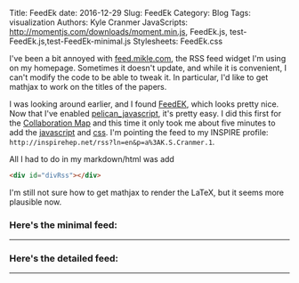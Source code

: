 Title: FeedEk
date: 2016-12-29
Slug: FeedEk
Category: Blog
Tags: visualization
Authors: Kyle Cranmer
JavaScripts:  http://momentjs.com/downloads/moment.min.js, FeedEk.js, test-FeedEk.js,test-FeedEk-minimal.js
Stylesheets: FeedEk.css


I've been a bit annoyed with [feed.mikle.com](https://feed.mikle.com/), the RSS feed widget I'm using on my homepage.
Sometimes it doesn't update, and while it is convenient, I can't modify the code to be able to tweak it. In particular, 
I'd like to get mathjax to work on the titles of the papers.

I was looking around earlier, and I found [FeedEK](http://jquery-plugins.net/FeedEK/FeedEK.html), which looks pretty nice.
Now that I've enabled [pelican_javascript](https://github.com/mortada/pelican_javascript), it's pretty easy. I did this first for the [Collaboration Map](/2016/12/collaboration-map/) and this time it only took me about five minutes to add the  [javascript](https://github.com/cranmer/TheoryAndPractice/tree/master/content/js) and [css](https://github.com/cranmer/TheoryAndPractice/tree/master/content/css). I'm pointing the feed to my INSPIRE profile: `http://inspirehep.net/rss?ln=en&p=a%3AK.S.Cranmer.1`. 

All I had to do in my markdown/html was add

```html
<div id="divRss"></div>
```


I'm still not sure how to get mathjax to render the LaTeX, but it seems more plausible now.

### Here's the minimal feed:

- - - 

<div id="divRss-minimal"></div>

### Here's the detailed feed:

- - - 

<div id="divRss"></div>
